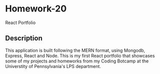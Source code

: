 # Homework-20

React Portfolio

## Description

This application is built following the MERN format, using Mongodb, Express, React and Node. This is my first React portfolio that showcases some of my projects and homeworks from my Coding Botcamp at the Universtity of Pennsylvania's LPS department.


